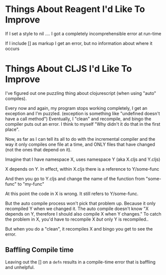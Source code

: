

Things About Reagent I'd Like To Improve
============


If I set a style to nil  .... I got a completely incomprehensible error at run-time

If I include [] as markup I get an error, but no  information about where it occurs




Things About CLJS I'd Like To Improve
============

I've figured out one puzzling thing about clojurescript    (when using "auto" compiles).

Every now and again, my program stops working completely, I get an exception and I'm puzzled.     (exception is  something like  "undefined doesn't have a call method")
Eventually, I "clean" and recompile, and bingo the compiler puts out an error.    I think to myself "Why didn't it do that in the first place".

Now, as far as I can tell its all to do with the incremental compiler and the way it only compiles one file at a time, and ONLY files that have changed (not the ones that depend on it).

Imagine that I have     namespace X,  uses namespace Y       (aka   X.cljs   and Y.cljs)

X depends on Y.       In effect,  within X.cljs there is a reference to     Y/some-func

And then you go to   Y.cljs    and change the name of the function from   "some-func"  to "my-func"

At this point   the code in  X   is wrong.  It still refers to    Y/some-func.

But the auto compile process won't pick that problem up.   Because it only recompiled  Y   when we changed it.
The auto compile doesn't know   "X depends on Y,  therefore I should also compile X when Y changes."  To catch the problem in X,  you'd have to recompile X  *but*  only Y is recompiled..

But when you do a "clean", it recompiles X and bingo you get to see the error.

Baffling Compile time
------

Leaving out the []  on a `defn` results in a compile-time error that is baffling and unhelpful.
